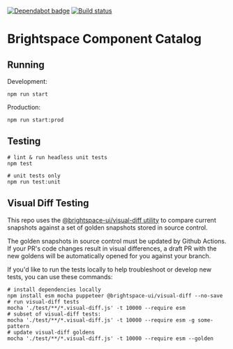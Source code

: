 [![Dependabot badge](https://flat.badgen.net/dependabot/BrightspaceUI/documentation?icon=dependabot)](https://app.dependabot.com/)
[![Build status](https://travis-ci.com/BrightspaceUI/documentation.svg?branch=master)](https://travis-ci.com/BrightspaceUI/documentation)

# Brightspace Component Catalog

## Running

Development:
```
npm run start
```

Production:
```
npm run start:prod
```

## Testing

```shell
# lint & run headless unit tests
npm test

# unit tests only
npm run test:unit
```

## Visual Diff Testing

This repo uses the [@brightspace-ui/visual-diff utility](https://github.com/BrightspaceUI/visual-diff/) to compare current snapshots against a set of golden snapshots stored in source control.

The golden snapshots in source control must be updated by Github Actions.  If your PR's code changes result in visual differences, a draft PR with the new goldens will be automatically opened for you against your branch.

If you'd like to run the tests locally to help troubleshoot or develop new tests, you can use these commands:

```shell
# install dependencies locally
npm install esm mocha puppeteer @brightspace-ui/visual-diff --no-save
# run visual-diff tests
mocha './test/**/*.visual-diff.js' -t 10000 --require esm
# subset of visual-diff tests:
mocha './test/**/*.visual-diff.js' -t 10000 --require esm -g some-pattern
# update visual-diff goldens
mocha './test/**/*.visual-diff.js' -t 10000 --require esm --golden
```
